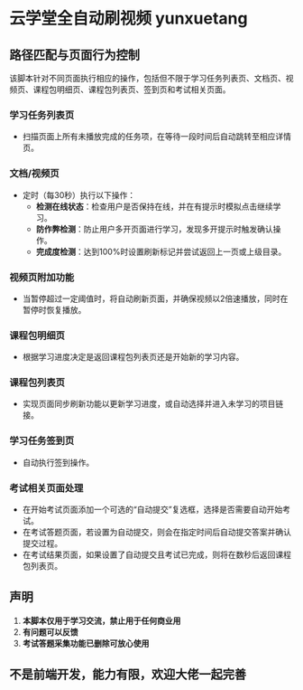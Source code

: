 # 云学堂全自动刷视频 yunxuetang

## 路径匹配与页面行为控制
该脚本针对不同页面执行相应的操作，包括但不限于学习任务列表页、文档页、视频页、课程包明细页、课程包列表页、签到页和考试相关页面。

### 学习任务列表页
- 扫描页面上所有未播放完成的任务项，在等待一段时间后自动跳转至相应详情页。

### 文档/视频页
- 定时（每30秒）执行以下操作：
  - **检测在线状态**：检查用户是否保持在线，并在有提示时模拟点击继续学习。
  - **防作弊检测**：防止用户多开页面进行学习，发现多开提示时触发确认操作。
  - **完成度检测**：达到100%时设置刷新标记并尝试返回上一页或上级目录。

### 视频页附加功能
- 当暂停超过一定阈值时，将自动刷新页面，并确保视频以2倍速播放，同时在暂停时恢复播放。

### 课程包明细页
- 根据学习进度决定是返回课程包列表页还是开始新的学习内容。

### 课程包列表页
- 实现页面同步刷新功能以更新学习进度，或自动选择并进入未学习的项目链接。

### 学习任务签到页
- 自动执行签到操作。

### 考试相关页面处理
- 在开始考试页面添加一个可选的“自动提交”复选框，选择是否需要自动开始考试。
- 在考试答题页面，若设置为自动提交，则会在指定时间后自动提交答案并确认提交过程。
- 在考试结果页面，如果设置了自动提交且考试已完成，则将在数秒后返回课程包列表页。

## 声明
1. **本脚本仅用于学习交流，禁止用于任何商业用**
2. **有问题可以反馈**
3. **考试答题采集功能已删除可放心使用**

## 不是前端开发，能力有限，欢迎大佬一起完善
